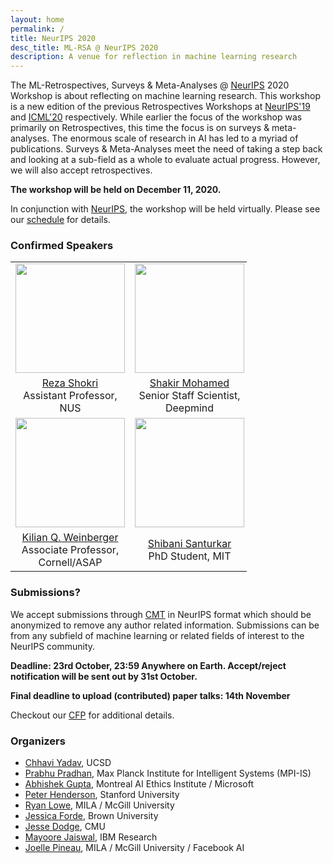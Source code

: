 ```yaml
---
layout: home
permalink: /
title: NeurIPS 2020
desc_title: ML-RSA @ NeurIPS 2020
description: A venue for reflection in machine learning research
---
```



The ML-Retrospectives, Surveys & Meta-Analyses @ [NeurIPS](https://neurips.cc/) 2020 Workshop is about reflecting on machine learning research. 
This workshop is a new edition of the previous Retrospectives Workshops at [NeurIPS'19](https://ml-retrospectives.github.io/neurips2019) and [ICML'20](https://ml-retrospectives.github.io/icml2020/) respectively. While earlier the focus of the workshop was primarily on Retrospectives, this time the focus is on surveys & meta-analyses. The enormous scale of research in AI has led to a myriad of publications. Surveys & Meta-Analyses meet the need of taking a step back and looking at a sub-field as a whole to evaluate actual progress. However, we will also accept retrospectives.

**The workshop will be held on December 11, 2020.**

In conjunction with [NeurIPS](https://neurips.cc/), the workshop will be held virtually.  Please see our [schedule](https://ml-retrospectives.github.io/neurips2020/schedule/) for details.


### Confirmed Speakers

<table style="width:75%">
  <tr>
    <td style="text-align:center"><img src="https://www.comp.nus.edu.sg/~reza/img/reza.jpg" height="175"></td>
    <td style="text-align:center"><img src="http://shakirm.com/wp-content/uploads/2015/04/shakir_pic.jpg" height="175"></td>
    <td style="text-align:center"><img src="https://adjidieng.github.io/Adji-profile.jpg" height="175"></td>
    <td style="text-align:center"><img src="https://pbs.twimg.com/profile_images/922818437172281345/CBcv5HLL_400x400.jpg" height="175"></td>
  </tr>
  <tr>
    <td style="text-align:center"><a href="https://www.comp.nus.edu.sg/~reza/">Reza Shokri</a> <br>Assistant Professor, NUS</td>
    <td style="text-align:center"><a href="https://shakirm.com/">Shakir Mohamed</a> <br>Senior Staff Scientist, Deepmind</td>
    <td style="text-align:center"><a href="https://adjidieng.github.io/">Adji Bousso Dieng</a> <br>Research Scientist, Google AI</td>
    <td style="text-align:center"><a href="https://lanasina.github.io/">Lana Sinapayen</a> <br>Founding Member, Sony CSL Kyoto</td>
  </tr>
  <tr>
    <td style="text-align:center"><img src="https://www.cs.cornell.edu/~kilian/files/kilian.png" height="175"></td>
    <td style="text-align:center"><img src="https://people.csail.mit.edu/shibani/shibani_photo.jpg" height="175"></td>
    <td style="text-align:center"><img src="https://mariadearteaga.files.wordpress.com/2019/02/eb2a47741.jpg" height="175"></td>
  </tr>
  <tr>
  <td style="text-align:center"><a href="https://www.cs.cornell.edu/~kilian/">Kilian Q. Weinberger</a> <br>Associate Professor, Cornell/ASAP</td>
    <td style="text-align:center"><a href="https://people.csail.mit.edu/shibani/">Shibani Santurkar</a> <br>PhD Student, MIT</td>
    <td style="text-align:center"><a href="https://mariadearteaga.com/">Maria De-Arteaga</a> <br>Assistant Professor, UT Austin</td>
  </tr>
</table>


### Submissions?

We accept submissions through [CMT](https://cmt3.research.microsoft.com/MLRSA2020) in NeurIPS format which should be anonymized to remove any author related information. Submissions can be from any subfield of machine learning or related fields of interest to the NeurIPS community. 

**Deadline: </s>23rd October, 23:59 Anywhere on Earth</s>. Accept/reject notification will be sent out by 31st October.**

**Final deadline to upload (contributed) paper talks: 14th November**

Checkout our [CFP](https://ml-retrospectives.github.io/neurips2020/cfp/) for additional details.

### Organizers

* [Chhavi Yadav](https://scholar.google.com/citations?user=8Dwi76kAAAAJ&hl=en), UCSD
* [Prabhu Pradhan](https://scholar.google.co.in/citations?hl=en&user=cGKDiRMAAAAJ&hl=en), Max Planck Institute for Intelligent Systems (MPI-IS)
* [Abhishek Gupta](https://atg-abhishek.github.io), Montreal AI Ethics Institute / Microsoft
* [Peter Henderson](https://www.peterhenderson.co/), Stanford University
* [Ryan Lowe](https://www.cs.mcgill.ca/~rlowe1/), MILA / McGill University
* [Jessica Forde](https://github.com/jzf2101), Brown University
* [Jesse Dodge](http://www.cs.cmu.edu/~jessed/), CMU
* [Mayoore Jaiswal](https://scholar.google.com/citations?user=Ek3v6HcAAAAJ&hl=en), IBM Research
* [Joelle Pineau](https://www.cs.mcgill.ca/~jpineau/), MILA / McGill University / Facebook AI
